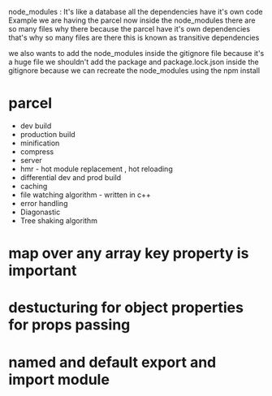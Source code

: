 node_modules  :  It's like a database all the dependencies have it's own code Example we are having the parcel now inside the node_modules there are so many files why there because the parcel have it's own dependencies that's why so many files are there this is known as transitive dependencies 

we also wants to add the node_modules inside the gitignore file because it's a huge file we shouldn't add the package and package.lock.json inside the gitignore because we can recreate the node_modules using the npm install 

# parcel 
- dev build
- production build 
- minification 
- compress 
- server 
- hmr - hot module replacement , hot reloading 
- differential dev and prod build 
- caching 
- file watching algorithm - written in c++ 
- error handling
- Diagonastic
- Tree shaking algorithm 


# map over any array key property is important
# destucturing for object properties for props passing 
# named and default export and import module 
